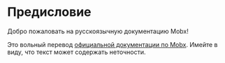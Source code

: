 # Предисловие

Добро пожаловать на русскоязычную документацию Mobx!

Это вольный перевод [официальной документации по Mobx](https://mobx.js.org/README.html). Имейте в виду, что текст может содержать неточности.
